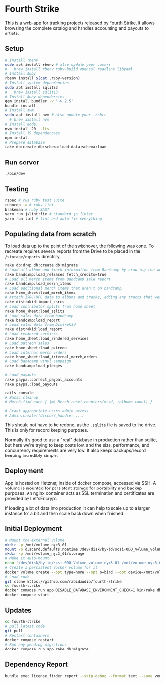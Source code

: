 # Fourth Strike

[This is a web-app](https://app.fourth-strike.com) for tracking projects released by [Fourth Strike](https://fourth-strike.com/). It allows browsing the complete catalog and handles accounting and payouts to artists.

## Setup

```bash
# Install rbenv
sudo apt install rbenv # also update your .zshrc
#   brew install rbenv ruby-build openssl readline libyaml
# Install Ruby
rbenv install $(cat .ruby-version)
# Install system dependencies
sudo apt install sqlite3
#   brew install sqlite3
# Install Ruby dependencies
gem install bundler -v '~> 2.5'
bundle install
# Install nvm
sudo apt install nvm # also update your .zshrc
  # brew install nvm
# Install Node:
nvm install 20 --lts
# Install JS dependencies
npm install
# Prepare database
rake db:create db:schema:load data:schema:load
```

## Run server

```bash
./bin/dev
```

## Testing

```bash
rspec # run ruby test suite
rubocop -a # ruby lint
brakeman # ruby SAST
yarn run jslint:fix # standard js linter
yarn run lint # lint and auto-fix everything
```

## Populating data from scratch

To load data up to the point of the switchover, the following was done.
To recreate requires several reports from the Drive to be placed in the `/storage/exports` directory.

```bash
rake db:drop db:create db:migrate
# Load all album and track information from Bandcamp by crawling the website
rake bandcamp:load_releases fetch_credits=true
# Load all merch items from Bandcamp sale report
rake bandcamp:load_merch_items
# Load additional merch items that aren't on bandcamp
rake home_sheet:load_merch_items
# Attach ISRC/UPC data to albums and tracks, adding any tracks that were removed from Bandcamp as hidden tracks
rake distrokid:import_isrcs
# Load contributor splits from home sheet
rake home_sheet:load_splits
# Load sales data from bandcamp
rake bandcamp:load_report
# Load sales data from DistroKid
rake distrokid:load_report
# Load rendered services
rake home_sheet:load_rendered_services
# Load patreon sales
rake home_sheet:load_patreon
# Load internal merch orders
rake home_sheet:load_internal_merch_orders
# Load bandcamp vinyl campaign
rake bandcamp:load_pledges

# Load payouts
rake paypal:correct_paypal_accounts
rake paypal:load_payouts

rails console
# Basic cleanup
# Merch.find_each { |m| Merch.reset_counters(m.id, :albums_count) }

# Grant appropriate users admin access
# Admin.create!(discord_handle: ...)
```

This should not have to be redone, as the `.sqlite` file is saved to the drive. This is only for
record keeping purposes.

Normally it's good to use a "real" database in production rather than sqlite, but here we're trying
to keep costs low, and the size, performance, and concurrency requirements are very low. It also
keeps backups/record keeping incredibly simple.

## Deployment

App is hosted on Hetzner, inside of docker compose, accessed via SSH.
A volume is mounted for persistent storage for portability and backup purposes. An
nginx container acts as SSL termination and certificates are provided by Let'sEncrypt.

If loading a lot of data into production, it can help to scale up to a larger instance for a bit
and then scale back down when finished.

## Initial Deployment

```bash
# Mount the external volume
mkdir -p /mnt/volume_nyc3_01
mount -o discard,defaults,noatime /dev/disk/by-id/scsi-0DO_Volume_volume-nyc3-01 /mnt/volume_nyc3_01
mkdir -p /mnt/volume_nyc3_01/storage
# Make it auto-mount
echo '/dev/disk/by-id/scsi-0DO_Volume_volume-nyc3-01 /mnt/volume_nyc3_01 ext4 defaults,nofail,discard 0 0' | sudo tee -a /etc/fstab
# Create a persistent docker volume for it
docker volume create --opt type=none --opt o=bind --opt device=/mnt/volume_nyc3_01/storage storage
# Load code
git clone https://github.com/rabidaudio/fourth-strike
cd fourth-strike
docker compose run app DISABLE_DATABASE_ENVIRONMENT_CHECK=1 bin/rake db:schema:load
docker compose start
```

## Updates

```bash
cd fourth-strike
# pull latest code
git pull
# Restart containers
docker compose restart
# Run any pending migrations
docker compose run app rake db:migrate
```

## Dependency Report

```bash
bundle exec license_finder report --skip-debug --format text --save vendor/dependencies.txt
```
